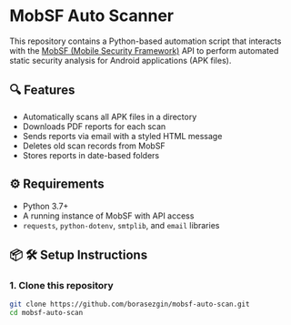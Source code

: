 # MobSF Auto Scanner

This repository contains a Python-based automation script that interacts with the [MobSF (Mobile Security Framework)](https://github.com/MobSF/Mobile-Security-Framework-MobSF) API to perform automated static security analysis for Android applications (APK files).

## 🔍 Features

- Automatically scans all APK files in a directory  
- Downloads PDF reports for each scan  
- Sends reports via email with a styled HTML message  
- Deletes old scan records from MobSF  
- Stores reports in date-based folders  

## ⚙️ Requirements

- Python 3.7+  
- A running instance of MobSF with API access  
- `requests`, `python-dotenv`, `smtplib`, and `email` libraries  

## 📦 🛠 Setup Instructions

### 1. Clone this repository

```bash
git clone https://github.com/borasezgin/mobsf-auto-scan.git
cd mobsf-auto-scan
